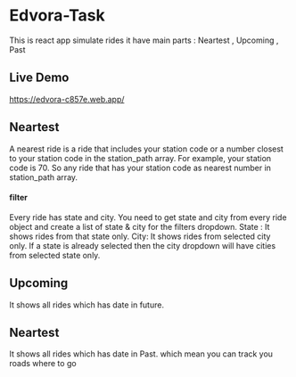 # Edvora-Task
This is react app simulate rides it have main parts : Neartest , Upcoming , Past
## Live Demo
https://edvora-c857e.web.app/
<section>
<h2> Neartest </h2>
<p> A nearest ride is a ride that includes your station code or a number closest to your station code in the station_path array. 
For example, your station code is 70. So any ride that has your station code as nearest number in station_path array. 
 </p>
 <h4> filter </h4>
 <p> Every ride has state and city. You need to get state and city from every ride object and create a list of state & city for the filters dropdown. 
State : It shows rides from that state only. City: It shows rides from selected city only. If a state is already selected then the city dropdown will have cities from selected state only. 
 </p>

</section>

<section>
<h2> Upcoming </h2>
<p> It shows all rides which has date in future. </p>

</section>


<section>
<h2> Neartest </h2>
<p> It shows all rides which has date in Past. which mean you can track you roads where to go  </p>

</section>

